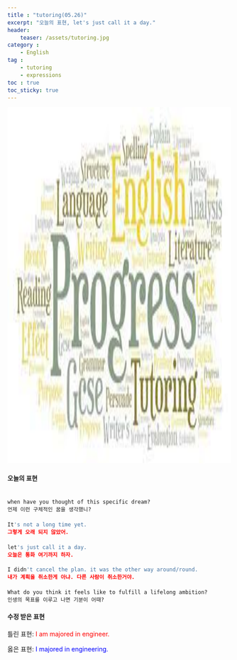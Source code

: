 ```yaml
---
title : "tutoring(05.26)"
excerpt: "오늘의 표현, let's just call it a day."
header:
    teaser: /assets/tutoring.jpg
category :
    - English
tag : 
    - tutoring
    - expressions
toc : true 
toc_sticky: true
---
```


<img src='/assets/tutoring.jpg' width = 1000 height = 800>

#### 오늘의 표현

```py

when have you thought of this specific dream?
언제 이런 구체적인 꿈을 생각했니?

It's not a long time yet.
그렇게 오래 되지 않았어.

let's just call it a day.
오늘은 통화 여기까지 하자.

I didn't cancel the plan. it was the other way around/round.
내가 계획을 취소한게 아냐. 다른 사람이 취소한거야.

What do you think it feels like to fulfill a lifelong ambition?
인생의 목표를 이루고 나면 기분이 어때?
```

#### 수정 받은 표현

틀린 표현: <span style="color:red">I am majored in engineer.</span>

옳은 표현: <span style="color:blue">I majored in engineering.</span>
